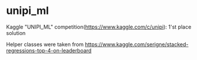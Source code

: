 # unipi_ml
Kaggle "UNIPI_ML" competition(https://www.kaggle.com/c/unipi): 1'st place solution

Helper classes were taken from https://www.kaggle.com/serigne/stacked-regressions-top-4-on-leaderboard
